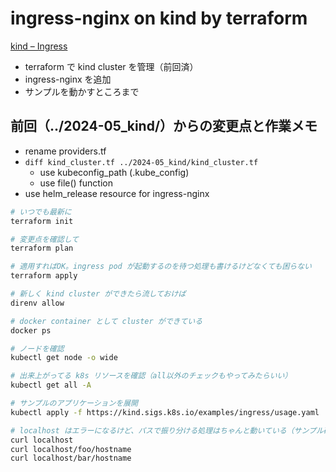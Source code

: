 # ingress-nginx on kind by terraform

[kind – Ingress](https://kind.sigs.k8s.io/docs/user/ingress/)

- terraform で kind cluster を管理（前回済）
- ingress-nginx を追加
- サンプルを動かすところまで

## 前回（../2024-05_kind/）からの変更点と作業メモ

- rename providers.tf
- `diff kind_cluster.tf ../2024-05_kind/kind_cluster.tf`
  - use kubeconfig_path (.kube_config)
  - use file() function
- use helm_release resource for ingress-nginx

```bash
# いつでも最新に
terraform init

# 変更点を確認して
terraform plan

# 適用すればOK。ingress pod が起動するのを待つ処理も書けるけどなくても困らない
terraform apply

# 新しく kind cluster ができたら流しておけば
direnv allow

# docker container として cluster ができている
docker ps

# ノードを確認
kubectl get node -o wide

# 出来上がってる k8s リソースを確認（all以外のチェックもやってみたらいい）
kubectl get all -A

# サンプルのアプリケーションを展開
kubectl apply -f https://kind.sigs.k8s.io/examples/ingress/usage.yaml

# localhost はエラーになるけど、パスで振り分ける処理はちゃんと動いている（サンプル確認）
curl localhost
curl localhost/foo/hostname
curl localhost/bar/hostname
```
